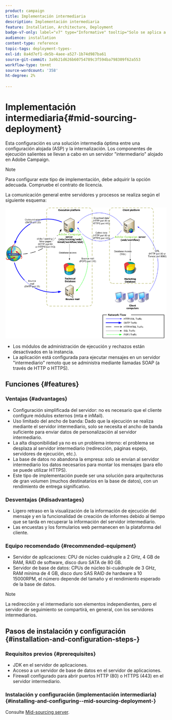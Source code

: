 ```yaml
---
product: campaign
title: Implementación intermediaria
description: Implementación intermediaria
feature: Installation, Architecture, Deployment
badge-v7-only: label="v7" type="Informative" tooltip="Solo se aplica a Campaign Classic v7"
audience: installation
content-type: reference
topic-tags: deployment-types-
exl-id: 8a4d7ef1-de5b-4aee-a527-1b74d987ba61
source-git-commit: 3a9b21d626b60754789c3f594ba798309f62a553
workflow-type: tm+mt
source-wordcount: '358'
ht-degree: 2%

---
```


# Implementación intermediaria{#mid-sourcing-deployment}



Esta configuración es una solución intermedia óptima entre una configuración alojada (ASP) y la internalización. Los componentes de ejecución salientes se llevan a cabo en un servidor &quot;intermediario&quot; alojado en Adobe Campaign.

>[!NOTE]
>
>Para configurar este tipo de implementación, debe adquirir la opción adecuada. Compruebe el contrato de licencia.

La comunicación general entre servidores y procesos se realiza según el siguiente esquema:

![](assets/s_ncs_install_midsourcing.png)

* Los módulos de administración de ejecución y rechazos están desactivados en la instancia.
* La aplicación está configurada para ejecutar mensajes en un servidor &quot;intermediario&quot; remoto que se administra mediante llamadas SOAP (a través de HTTP o HTTPS).

## Funciones {#features}

### Ventajas {#advantages}

* Configuración simplificada del servidor: no es necesario que el cliente configure módulos externos (mta e inMail).
* Uso limitado del ancho de banda: Dado que la ejecución se realiza mediante el servidor intermediario, solo se necesita el ancho de banda suficiente para enviar datos de personalización al servidor intermediario.
* La alta disponibilidad ya no es un problema interno: el problema se desplaza al servidor intermediario (redirección, páginas espejo, servidores de ejecución, etc.).
* La base de datos no abandona la empresa: solo se envían al servidor intermediario los datos necesarios para montar los mensajes (para ello se puede utilizar HTTPS).
* Este tipo de implementación puede ser una solución para arquitecturas de gran volumen (muchos destinatarios en la base de datos), con un rendimiento de entrega significativo.

### Desventajas {#disadvantages}

* Ligero retraso en la visualización de la información de ejecución del mensaje y en la funcionalidad de creación de informes debido al tiempo que se tarda en recuperar la información del servidor intermediario.
* Las encuestas y los formularios web permanecen en la plataforma del cliente.

### Equipo recomendado {#recommended-equipment}

* Servidor de aplicaciones: CPU de núcleo cuádruple a 2 GHz, 4 GB de RAM, RAID de software, disco duro SATA de 80 GB.
* Servidor de base de datos: CPUs de núcleo bi-cuádruple de 3 GHz, RAM mínima de 4 GB, disco duro SAS RAID de hardware a 10 15000RPM, el número depende del tamaño y el rendimiento esperado de la base de datos.

>[!NOTE]
>
>La redirección y el intermediario son elementos independientes, pero el servidor de seguimiento se compartirá, en general, con los servidores intermediarios.

## Pasos de instalación y configuración {#installation-and-configuration-steps-}

### Requisitos previos {#prerequisites}

* JDK en el servidor de aplicaciones.
* Acceso a un servidor de base de datos en el servidor de aplicaciones.
* Firewall configurado para abrir puertos HTTP (80) o HTTPS (443) en el servidor intermediario.

### Instalación y configuración (implementación intermediaria) {#installing-and-configuring--mid-sourcing-deployment-}

Consulte [Mid-sourcing server](../../installation/using/mid-sourcing-server.md).
